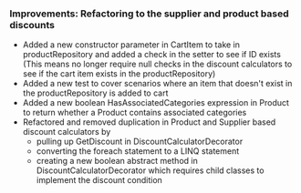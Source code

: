 ### Improvements: Refactoring to the supplier and product based discounts
- Added a new constructor parameter in CartItem to take in productRepository and added a check in the setter to see if ID exists
  (This means no longer require null checks in the discount calculators to see if the cart item exists in the productRepository) 
- Added a new test to cover scenarios where an item that doesn't exist in the productRepository is added to cart
- Added a new boolean HasAssociatedCategories expression in Product to return whether a Product contains associated categories
- Refactored and removed duplication in Product and Supplier based discount calculators by 
	- pulling up GetDiscount in DiscountCalculatorDecorator
	- converting the foreach statement to a LINQ statement 
	- creating a new boolean abstract method in DiscountCalculatorDecorator which requires child classes to implement the discount condition
 